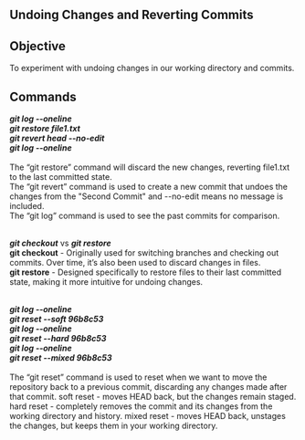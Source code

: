 ## Undoing Changes and Reverting Commits

## Objective

To experiment with undoing changes in our working directory and commits.

## Commands

***git log --oneline*** <br>
***git restore file1.txt*** <br>
***git revert head --no-edit*** <br>
***git log --oneline*** <br><br>
The “git restore” command will discard the new changes, reverting file1.txt to the last committed state. <br>
The “git revert” command is used to create a new commit that undoes the changes from the "Second Commit" and --no-edit means no message is included. <br>
The “git log” command is used to see the past commits for comparison. <br><br>

***git checkout*** vs ***git restore*** <br>
**git checkout** - Originally used for switching branches and checking out commits. Over time, it’s also been used to discard changes in files. <br>
**git restore** - Designed specifically to restore files to their last committed state, making it more intuitive for undoing changes. <br><br>

***git log --oneline <br>
git reset --soft 96b8c53 <br>
git log --oneline <br>
git reset --hard 96b8c53 <br>
git log --oneline <br>
git reset --mixed 96b8c53*** <br><br>
The “git reset” command is used to reset when we want to move the repository back to a previous commit, discarding any changes made after that commit.
soft reset - moves HEAD back, but the changes remain staged.
hard reset - completely removes the commit and its changes from the working directory and history.
mixed reset - moves HEAD back, unstages the changes, but keeps them in your working directory.
